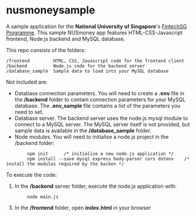 # nusmoneysample

A sample application for the **National University of Singapore**'s [FintechSG Programme](https://fintechlab.nus.edu.sg/nus-fintechsg-programme/).
This sample NUSmoney app features HTML-CSS-Javascript frontend, Node.js backend and MySQL database.

This repo consists of the folders:
```
/frontend         HTML, CSS, Javascript code for the frontend client
/backend          Node.js code for the backend server
/database_sample  Sample data to load into your MySQL database
```

Not included are:
- Database connection parameters. You will need to create a **.env** file in the **/backend** folder to contain connection parameters for your MySQL database. The **.env_sample** file contains a list of the parameters you need to set.
- Database server. The backend server uses the node.js mysql module to connect to a MySQL server. The MySQL server itself is not provided, but sample data is available in the **/database_sample** folder.
- Node modules. You will need to initialise a node.js project in the /backend folder:
```
        npm init      /* initialise a new node.js application */
        npm install --save mysql express body-parser cors dotenv    /* install the modules required by the backen */
````     
To execute the code:
1. In the **/backend** server folder, execute the node.js application with:
```
        node main.js
```
3. In the **/frontend** folder, open **index.html** in your browser
